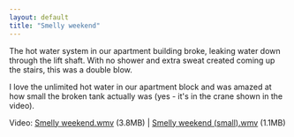 ```yaml
---
layout: default
title: "Smelly weekend"
---
```


The hot water system in our apartment building broke, leaking water down
through the lift shaft. With no shower and extra sweat created coming up the
stairs, this was a double blow.

I love the unlimited hot water in our apartment block and was amazed at how
small the broken tank actually was (yes - it's in the crane shown in the
video).

Video: <a href="/v2/blog/2005/07/Smelly weekend.wmv">Smelly weekend.wmv</a> (3.8MB) | <a href="/v2/blog/2005/07/Smelly weekend (small).wmv">Smelly weekend (small).wmv</a> (1.1MB)

